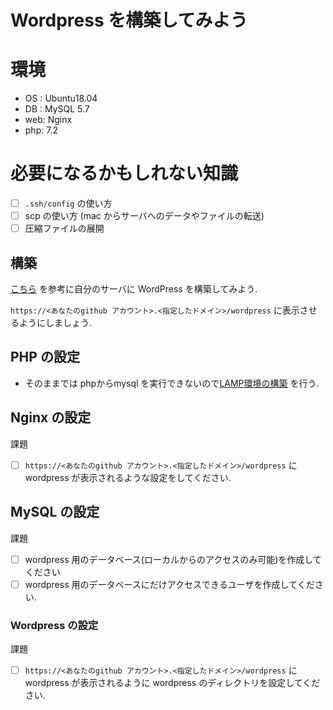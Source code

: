 # Wordpress を構築してみよう


# 環境

- OS :  Ubuntu18.04
- DB :  MySQL 5.7
- web:  Nginx
- php:  7.2

# 必要になるかもしれない知識

- [ ] `.ssh/config` の使い方
- [ ] scp の使い方 (mac からサーバへのデータやファイルの転送)
- [ ] 圧縮ファイルの展開

## 構築


[こちら](https://wpdocs.osdn.jp/WordPress_%E3%81%AE%E3%82%A4%E3%83%B3%E3%82%B9%E3%83%88%E3%83%BC%E3%83%AB) を参考に自分のサーバに WordPress を構築してみよう.

`https://<あなたのgithub アカウント>.<指定したドメイン>/wordpress` に表示させるようにしましょう.


## PHP の設定

- そのままでは phpからmysql を実行できないので[LAMP環境の構築](0024_lamp.md) を行う.

## Nginx の設定

課題
- [ ] `https://<あなたのgithub アカウント>.<指定したドメイン>/wordpress` に wordpress が表示されるような設定をしてください.

## MySQL の設定

課題
- [ ] wordpress 用のデータベース(ローカルからのアクセスのみ可能)を作成してください
- [ ] wordpress 用のデータベースにだけアクセスできるユーザを作成してください.

### Wordpress の設定 

課題

- [ ] `https://<あなたのgithub アカウント>.<指定したドメイン>/wordpress` に wordpress が表示されるように wordpress のディレクトリを設定してください.
